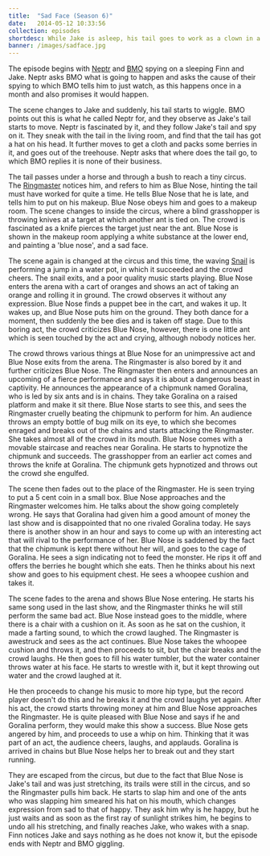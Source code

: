```yaml
---
title:  "Sad Face (Season 6)"
date:   2014-05-12 10:33:56
collection: episodes
shortdesc: While Jake is asleep, his tail goes to work as a clown in a traveling bug circus.
banner: /images/sadface.jpg
---
```

The episode begins with [Neptr](http://adventuretime.wikia.com/wiki/Neptr) and [BMO](http://adventuretime.wikia.com/wiki/BMO) spying on a sleeping Finn and Jake. Neptr asks BMO what is going to happen and asks the cause of their spying to which BMO tells him to just watch, as this happens once in a month and also promises it would happen.<!--more-->

The scene changes to Jake and suddenly, his tail starts to wiggle. BMO points out this is what he called Neptr for, and they observe as Jake's tail starts to move. Neptr is fascinated by it, and they follow Jake's tail and spy on it. They sneak with the tail in the living room, and find that the tail has got a hat on his head. It further moves to get a cloth and packs some berries in it, and goes out of the treehouse. Neptr asks that where does the tail go, to which BMO replies it is none of their business.

The tail passes under a horse and through a bush to reach a tiny circus. The [Ringmaster](http://adventuretime.wikia.com/wiki/Ringmaster) notices him, and refers to him as Blue Nose, hinting the tail must have worked for quite a time. He tells Blue Nose that he is late, and tells him to put on his makeup. Blue Nose obeys him and goes to a makeup room. The scene changes to inside the circus, where a blind grasshopper is throwing knives at a target at which another ant is tied on. The crowd is fascinated as a knife pierces the target just near the ant. Blue Nose is shown in the makeup room applying a white substance at the lower end, and painting a 'blue nose', and a sad face.

The scene again is changed at the circus and this time, the waving [Snail](http://adventuretime.wikia.com/wiki/Snail) is performing a jump in a water pot, in which it succeeded and the crowd cheers. The snail exits, and a poor quality music starts playing. Blue Nose enters the arena with a cart of oranges and shows an act of taking an orange and rolling it in ground. The crowd observes it without any expression. Blue Nose finds a puppet bee in the cart, and wakes it up. It wakes up, and Blue Nose puts him on the ground. They both dance for a moment, then suddenly the bee dies and is taken off stage. Due to this boring act, the crowd criticizes Blue Nose, however, there is one little ant which is seen touched by the act and crying, although nobody notices her.

The crowd throws various things at Blue Nose for an unimpressive act and Blue Nose exits from the arena. The Ringmaster is also bored by it and further criticizes Blue Nose. The Ringmaster then enters and announces an upcoming of a fierce performance and says it is about a dangerous beast in captivity. He announces the appearance of a chipmunk named Goralina, who is led by six ants and is in chains. They take Goralina on a raised platform and make it sit there. Blue Nose starts to see this, and sees the Ringmaster cruelly beating the chipmunk to perform for him. An audience throws an empty bottle of bug milk on its eye, to which she becomes enraged and breaks out of the chains and starts attacking the Ringmaster. She takes almost all of the crowd in its mouth. Blue Nose comes with a movable staircase and reaches near Goralina. He starts to hypnotize the chipmunk and succeeds. The grasshopper from an earlier act comes and throws the knife at Goralina. The chipmunk gets hypnotized and throws out the crowd she engulfed.

The scene then fades out to the place of the Ringmaster. He is seen trying to put a 5 cent coin in a small box. Blue Nose approaches and the Ringmaster welcomes him. He talks about the show going completely wrong. He says that Goralina had given him a good amount of money the last show and is disappointed that no one rivaled Goralina today. He says there is another show in an hour and says to come up with an interesting act that will rival to the performance of her. Blue Nose is saddened by the fact that the chipmunk is kept there without her will, and goes to the cage of Goralina. He sees a sign indicating not to feed the monster. He rips it off and offers the berries he bought which she eats. Then he thinks about his next show and goes to his equipment chest. He sees a whoopee cushion and takes it.

The scene fades to the arena and shows Blue Nose entering. He starts his same song used in the last show, and the Ringmaster thinks he will still perform the same bad act. Blue Nose instead goes to the middle, where there is a chair with a cushion on it. As soon as he sat on the cushion, it made a farting sound, to which the crowd laughed. The Ringmaster is awestruck and sees as the act continues. Blue Nose takes the whoopee cushion and throws it, and then proceeds to sit, but the chair breaks and the crowd laughs. He then goes to fill his water tumbler, but the water container throws water at his face. He starts to wrestle with it, but it kept throwing out water and the crowd laughed at it.

He then proceeds to change his music to more hip type, but the record player doesn't do this and he breaks it and the crowd laughs yet again. After his act, the crowd starts throwing money at him and Blue Nose approaches the Ringmaster. He is quite pleased with Blue Nose and says if he and Goralina perform, they would make this show a success. Blue Nose gets angered by him, and proceeds to use a whip on him. Thinking that it was part of an act, the audience cheers, laughs, and applauds. Goralina is arrived in chains but Blue Nose helps her to break out and they start running.

They are escaped from the circus, but due to the fact that Blue Nose is Jake's tail and was just stretching, its trails were still in the circus, and so the Ringmaster pulls him back. He starts to slap him and one of the ants who was slapping him smeared his hat on his mouth, which changes expression from sad to that of happy. They ask him why is he happy, but he just waits and as soon as the first ray of sunlight strikes him, he begins to undo all his stretching, and finally reaches Jake, who wakes with a snap. Finn notices Jake and says nothing as he does not know it, but the episode ends with Neptr and BMO giggling.